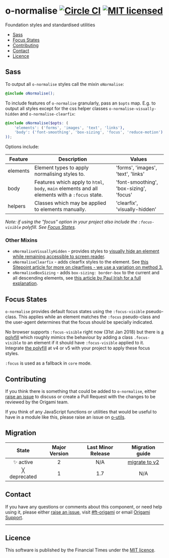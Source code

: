 o-normalise [![Circle CI](https://circleci.com/gh/Financial-Times/o-normalise/tree/master.svg?style=svg)](https://circleci.com/gh/Financial-Times/o-normalise/tree/master) [![MIT licensed](https://img.shields.io/badge/license-MIT-blue.svg)](#licence)
=================

Foundation styles and standardised utilities

- [Sass](#sass)
- [Focus States](#focus-states)
- [Contributing](#contributing)
- [Contact](#contact)
- [Licence](#licence)


## Sass

To output all `o-normalise` styles call the mixin `oNormalise`:

```scss
@include oNormalise();
```

To include features of `o-normalise` granularly, pass an `$opts` map. E.g. to output all styles except for the css helper classes `o-normalise-visually-hidden` and `o-normalise-clearfix`:

```scss
@include oNormalise($opts: (
	'elements': ('forms', 'images', 'text', 'links'),
	'body': ('font-smoothing', 'box-sizing', 'focus', 'reduce-motion')
));
```

Options include:

| Feature             | Description                                                                                                         | Values                                  |
|---------------------|---------------------------------------------------------------------------------------------------------------------|-----------------------------------------|
| elements            | Element types to apply normalising styles to.                                                                       | 'forms', 'images', 'text', 'links'      |
| body                | Features which apply to `html`, `body`, `main` elements and all elements with a `:focus` state.                     | 'font-smoothing', 'box-sizing', 'focus' |
| helpers             | Classes which may be applied to elements manually.                                                                  | 'clearfix', 'visually-hidden'           |

_Note: if using the "focus" option in your project also include the `:focus-visible` polyfill. See [Focus States](#focus-states)._

### Other Mixins

- `oNormaliseVisuallyHidden` - provides styles to [visually hide an element while remaining accessible to screen reader](https://snook.ca/archives/html_and_css/hiding-content-for-accessibility).
- `oNormaliseClearfix` - adds clearfix styles to the element. See [this Sitepoint article for more on clearfixes - we use a variation on method 3.](https://www.sitepoint.com/clearing-floats-overview-different-clearfix-methods/)
- `oNormaliseBoxSizing` - adds `box-sizing: border-box` to the current and all descending elements, see [this article by Paul Irish for a full explanation](https://www.paulirish.com/2012/box-sizing-border-box-ftw/).

## Focus States

`o-normalise` provides default focus states using the `:focus-visible` pseudo-class. This applies while an element matches the `:focus` pseudo-class and the user-agent determines that the focus should be specially indicated.

No browser supports `:focus-visible` right now (31st Jan 2018) but there is [a polyfill](https://github.com/WICG/focus-visible) which roughly mimics the behaviour by adding a class `.focus-visible` to an element if it should have `:focus-visible` applied to it. Integrate [the polyfill](https://github.com/WICG/focus-visible) at v4 or v5 with your project to apply these focus styles.

`:focus` is used as a fallback in `core` mode.

## Contributing

If you think there is something that could be added to `o-normalise`, either [raise an issue](https://github.com/Financial-Times/o-normalise/issues) to discuss or create a Pull Request with the changes to be reviewed by the Origami team.

If you think of any JavaScript functions or utilities that would be useful to have in a module like this, please raise an issue on [o-utils](https://github.com/Financial-Times/o-utils/issues).

## Migration

State | Major Version | Last Minor Release | Migration guide |
:---: | :---: | :---: | :---:
✨ active | 2 | N/A | [migrate to v2](MIGRATION.md#migrating-from-v1-to-v2) |
╳ deprecated | 1 | 1.7 | N/A |


## Contact

If you have any questions or comments about this component, or need help using it, please either [raise an issue](https://github.com/Financial-Times/o-normalise/issues), visit [#ft-origami](https://financialtimes.slack.com/messages/ft-origami/) or email [Origami Support](mailto:origami-support@ft.com).

----

## Licence

This software is published by the Financial Times under the [MIT licence](http://opensource.org/licenses/MIT).
